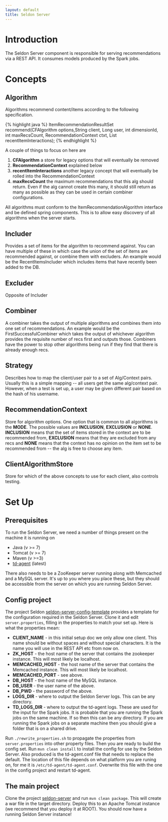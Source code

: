 ```yaml
---
layout: default
title: Seldon Server
---
```


# Introduction
 
The Seldon Server component is responsible for serving recommendations via a REST API. It consumes models produced by the Spark jobs.

# Concepts

## Algorithm
 
Algorithms recommend content/items according to the following specification.

{% highlight java %}
ItemRecommendationResultSet recommend(CFAlgorithm options,String client, Long user, int dimensionId, int maxRecsCount, RecommendationContext ctxt, List<Long> recentItemInteractions);
{% endhighlight %}

A couple of things to focus on here are

 1. **CFAlgorithm** a store for legacy options that will eventually be removed
 1. **RecommendationContext** explained below
 1. **recentItemInteractions** another legacy concept that will eventually be rolled into the RecommendationContext
 1. **maxRecsCount** the maximum recommendations that this alg should return. Even if the alg cannot create this many, it should still return as many as possible as they can be used in certain combiner configurations.

All algorithms must conform to the ItemRecommendationAlgorithm interface and be defined spring components. This is to allow easy discovery of all algorithms when the server starts. 
 
## Includer
 
Provides a set of items for the algorithm to recommend against. You can have multiple of these in which case the union of the set of items are recommended against, or combine them with excluders. An example would be the RecentItemsIncluder which includes items that have recently been added to the DB.

## Excluder

Opposite of Includer

## Combiner

A combiner takes the output of multiple algorithms and combines them into one set of recommendations. An example would be the FirstSuccessfulCombiner which takes the output of whichever algorithm
provides the requisite number of recs first and outputs those. Combiners have the power to stop other algorithms being run if they find that there is already enough recs.
 
## Strategy

Describes how to map the client/user pair to a set of Alg/Context pairs. Usually this is a simple mapping -- all users get the same alg/context pair. However, when a test is set up, a user may be
given different pair based on the hash of his username.
 
## RecommendationContext

Store for algorithm options. One option that is common to all algorithms is the **MODE**. The possible values are **INCLUSION**, **EXCLUSION** or **NONE**. **INCLUSION** means that the set of items stored in the context are to be recommended from, **EXCLUSION** means that they are excluded from any recs and **NONE** means that the context has no opinion on the item set to be recommended from -- the alg is free to choose any item.
 
## ClientAlgorithmStore

Store for which of the above concepts to use for each client, also controls testing.

# Set Up

## Prerequisites
 
To run the Seldon Server, we need a number of things present on the machine it is running on

* Java (v >= 7)
* Tomcat (v >= 7)
* Maven (v >=3)
* [td-agent](http://www.fluentd.org/download) (latest)

There also needs to be a ZooKeeper server running along with Memcached and a MySQL server. It's up to you where you place these, but they should be accessible from the server on which you are running Seldon Server.

## Config project

The project Seldon [seldon-server-config-template](https://github.com/SeldonIO/seldon-server-config-template) provides a template for the configuration required in the Seldon Server. Clone it and edit `server.properties`, filling in the properties to match your set up. Here is what the properties mean:
* **CLIENT_NAME** - in this initial setup doc we only allow one client. This name should be without spaces and without special characters. It is the name you will use in the REST API etc from now on.
* **ZK_HOST** - the host name of the server that contains the zookeeper instance. This will most likely be localhost.
* **MEMCACHED_HOST** - the host name of the server that contains the Memcached instance. This will most likely be localhost.
* **MEMCACHED_PORT** - see above.
* **DB_HOST** - the host name of the MySQL instance.
* **DB_USER** - the user name of the above.
* **DB_PWD** - the password of the above.
* **LOGS_DIR** - where to output the Seldon Server logs. This can be any directory.
* **TD_LOGS_DIR** - where to output the td-agent logs. These are used for the input for the Spark jobs. It is probable that you are running the Spark jobs on the same machine. If so then this can be any directory. If you are running the Spark jobs on a separate machine then you should give a folder that is on a shared drive.

Run `./rewrite_properties.sh` to propagate the properties from `server.properties` into other property files. Then you are ready to build the config set. Run `mvn clean install` to install the config for use by the Seldon Server. Also produced is the td-agent.conf file that needs to replace the default. The location of this file depends on what platform you are runing on, for me it is `/etc/td-agent/td-agent.conf`. Overwrite this file with the one in the config project and restart td-agent.

## The main project

Clone the project [seldon-server](https://github.com/SeldonIO/seldon-server) and run `mvn clean package`. This will create a war file in the target directory. Deploy this to an Apache Tomcat instance (we recommend that you deploy it at ROOT). You should now have a running Seldon Server instance!



